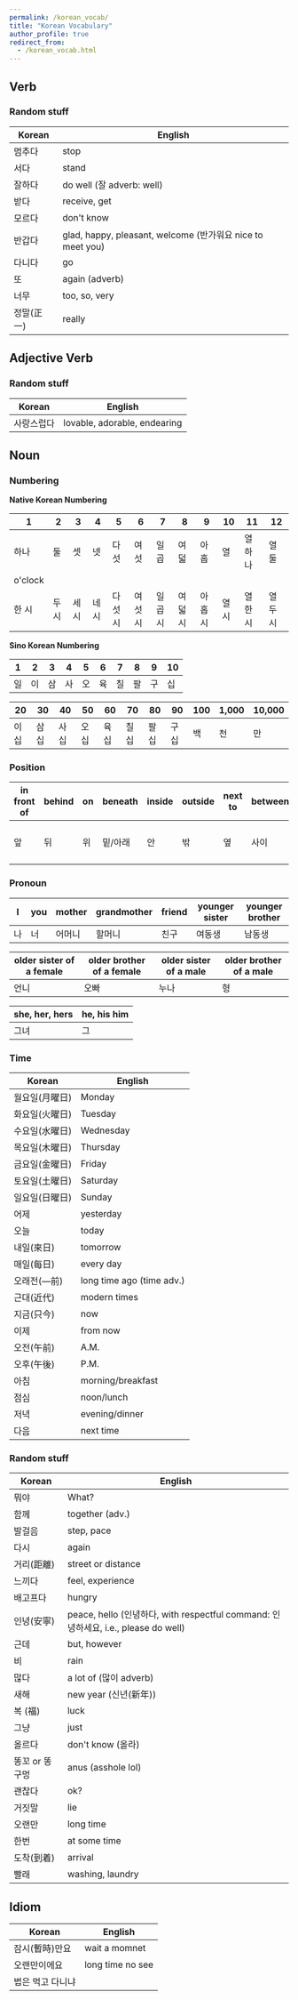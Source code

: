 ```yaml
---
permalink: /korean_vocab/
title: "Korean Vocabulary"
author_profile: true
redirect_from:
  - /korean_vocab.html
---
```



## Verb

### Random stuff

|Korean|English|
|------|-------|
|멈추다|stop|
|서다|stand|
|잘하다|do well (잘 adverb: well)|
|받다|receive, get|
|모르다|don't know|
|반갑다|glad, happy, pleasant, welcome (반가워요 nice to meet you)|
|다니다|go|
|또|again (adverb)|
|너무|too, so, very|
|정말(正一)|really|

## Adjective Verb

### Random stuff

|Korean|English|
|------|-------|
|사랑스럽다|lovable, adorable, endearing|

## Noun

### Numbering

**Native Korean Numbering**

| 1| 2| 3| 4| 5| 6| 7| 8| 9|10|11|12|
|--|--|--|--|--|--|--|--|--|--|--|--|
|하나|둘|셋|넷|다섯|여섯|일곱|여덟|아홉|열|열하나|열둘|
|o'clock|
|한 시|두 시|세 시|네 시|다섯 시|여섯 시|일곱 시|여덟 시|아홉 시|열 시|열한 시|열두 시|



**Sino Korean Numbering**

| 1| 2| 3| 4| 5| 6| 7| 8| 9|10|
|--|--|--|--|--|--|--|--|--|--|
|일|이|삼|사|오|육|칠|팔|구|십

|20|30|40|50|60|70|80|90|100|1,000|10,000|
|--|--|--|--|--|--|--|--|--|--|--|
|이십|삼십|사십|오십|육십|칠십|팔십|구십|백|천|만

### Position

|in front of|behind|on|beneath|inside|outside|next to|between|opposite|
|-----------|------|--|-------|------|-------|-------|-------|--------|
|앞|뒤|위|밑/아래|안|밖|옆|사이|건너편/맞은편/반대편

### Pronoun

|I|you|mother|grandmother|friend|younger sister|younger brother|
|-|---|------|-----------|------|--------------|---------------|
|나|너|어머니|할머니|친구|여동생|남동생|

|older sister of a female|older brother of a female|older sister of a male|older brother of a male|
|------------------------|-------------------------|----------------------|-----------------------|
|언니|오빠|누나|형|

|she, her, hers|he, his him|
|--------------|-----------|
|그녀|그|

### Time

|Korean|English|
|------|-------|
|월요일(月曜日)|Monday|
|화요일(火曜日)|Tuesday|
|수요일(水曜日)|Wednesday|
|목요일(木曜日)|Thursday|
|금요일(金曜日)|Friday|
|토요일(土曜日)|Saturday|
|일요일(日曜日)|Sunday|
|어제|yesterday|
|오늘|today|
|내일(來日)|tomorrow|
|매일(每日)|every day|
|오래전(―前)|long time ago (time adv.)|
|근대(近代)|modern times|
|지금(只今)|now|
|이제|from now|
|오전(午前)|A.M.|
|오후(午後)|P.M.|
|아침|morning/breakfast|
|점심|noon/lunch|
|저녁|evening/dinner|
|다음|next time|

### Random stuff

|Korean|English|
|------|-------|
|뭐야|What?|
|함께|together (adv.)|
|발걸음|step, pace|
|다시|again|
|거리(距離)|street or distance|
|느끼다|feel, experience|
|배고프다|hungry|
|인녕(安寧)|peace, hello (인녕하다, with respectful command: 인녕하세요, i.e., please do well)|
|근데|but, however|
|비|rain|
|많다|a lot of (많이 adverb)|
|새해|new year (신년(新年))|
|복 (福)|luck|
|그냥|just|
|올르다|don't know (올라)|
|똥꼬 or 똥구멍|anus (asshole lol)|
|괜찮다|ok?|
|거짓말|lie|
|오랜만|long time|
|한번|at some time|
|도착(到着)|arrival|
|빨래|washing, laundry|


## Idiom

|Korean|English|
|------|-------|
|잠시(暫時)만요|wait a momnet|
|오랜만이에요|long time no see|
|법은 먹고 다니냐|